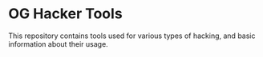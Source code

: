# OG Hacker Tools
This repository contains tools used for various types of hacking, and basic information about their usage.

